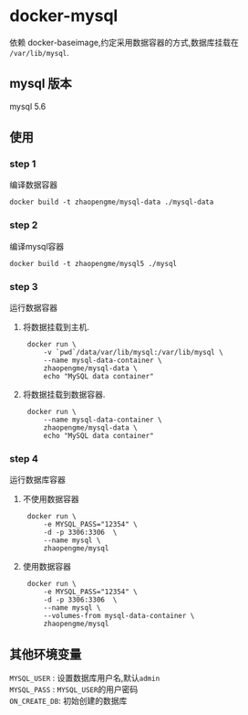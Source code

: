 # docker-mysql
依赖 docker-baseimage,约定采用数据容器的方式,数据库挂载在 `/var/lib/mysql`.

## mysql 版本
mysql 5.6

## 使用

### step 1
编译数据容器

    docker build -t zhaopengme/mysql-data ./mysql-data
    
### step 2
编译mysql容器

    docker build -t zhaopengme/mysql5 ./mysql

### step 3
运行数据容器

1. 将数据挂载到主机.

        docker run \
            -v `pwd`/data/var/lib/mysql:/var/lib/mysql \
            --name mysql-data-container \
            zhaopengme/mysql-data \
            echo "MySQL data container"

2. 将数据挂载到数据容器.

        docker run \
            --name mysql-data-container \
            zhaopengme/mysql-data \
            echo "MySQL data container"

### step 4
运行数据库容器

1. 不使用数据容器

        docker run \
            -e MYSQL_PASS="12354" \
            -d -p 3306:3306  \
            --name mysql \
            zhaopengme/mysql
            
2. 使用数据容器

        docker run \
            -e MYSQL_PASS="12354" \
            -d -p 3306:3306  \
            --name mysql \
            --volumes-from mysql-data-container \
            zhaopengme/mysql

## 其他环境变量
`MYSQL_USER` : 设置数据库用户名,默认`admin`  
`MYSQL_PASS` : `MYSQL_USER`的用户密码  
`ON_CREATE_DB`: 初始创建的数据库  
